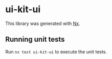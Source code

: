 # ui-kit-ui

This library was generated with [Nx](https://nx.dev).

## Running unit tests

Run `nx test ui-kit-ui` to execute the unit tests.
